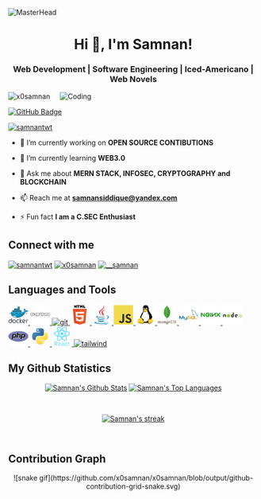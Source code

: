 ![MasterHead](https://camo.githubusercontent.com/85efa6a08bc612a683ef359ded87aa87528ed6cf2e13b2c2879a9ca08315af1f/68747470733a2f2f692e68697a6c69726573696d2e636f6d2f616a74686531702e6a7067)
<h1 align="center">Hi 👋, I'm Samnan!</h1>
<h3 align="center">Web Development | Software Engineering | Iced-Americano | Web Novels</h3>
<img align="right" alt="Coding" width="400" src="https://media2.giphy.com/media/qgQUggAC3Pfv687qPC/giphy.gif?cid=790b761150da0adfbaa4148376ed6f4dc3893ab49b800c45&rid=giphy.gif&ct=g">
<p align="left"> <img src="https://komarev.com/ghpvc/?username=x0samnan&label=Profile%20views&color=0e75b6&style=flat" alt="x0samnan" /></p>
<p align="left"> <a href="https://github.com/x0samnan?tab=followers"><img src="https://img.shields.io/github/followers/x0samnan?label=Followers&style=social" alt="GitHub Badge"></a>
</p>
<p align="left"> <a href="https://twitter.com/samnantwt" target="blank"><img src="https://img.shields.io/twitter/follow/samnantwt?logo=twitter&style=for-the-badge" alt="samnantwt" /></a> </p>

- 🔭 I’m currently working on **OPEN SOURCE CONTIBUTIONS**

- 🌱 I’m currently learning **WEB3.0**

- 💬 Ask me about **MERN STACK, INFOSEC, CRYPTOGRAPHY and BLOCKCHAIN**

- 📫 Reach me at **samnansiddique@yandex.com**

- ⚡ Fun fact **I am a C.SEC Enthusiast**

## Connect with me
<p align="left">
<a href="https://twitter.com/samnantwt" target="blank"><img align="center" src="https://raw.githubusercontent.com/rahuldkjain/github-profile-readme-generator/master/src/images/icons/Social/twitter.svg" alt="samnantwt" height="30" width="40" /></a>
<a href="https://linkedin.com/in/x0samnan" target="blank"><img align="center" src="https://raw.githubusercontent.com/rahuldkjain/github-profile-readme-generator/master/src/images/icons/Social/linked-in-alt.svg" alt="x0samnan" height="30" width="40" /></a>
<a href="https://instagram.com/__samnan" target="blank"><img align="center" src="https://raw.githubusercontent.com/rahuldkjain/github-profile-readme-generator/master/src/images/icons/Social/instagram.svg" alt="__samnan" height="30" width="40" /></a>
</p>

## Languages and Tools
<p align="left"> <a href="https://www.docker.com/" target="_blank" rel="noreferrer"> <img src="https://raw.githubusercontent.com/devicons/devicon/master/icons/docker/docker-original-wordmark.svg" alt="docker" width="40" height="40"/> </a> <a href="https://expressjs.com" target="_blank" rel="noreferrer"> <img src="https://raw.githubusercontent.com/devicons/devicon/master/icons/express/express-original-wordmark.svg" alt="express" width="40" height="40"/> </a> <a href="https://git-scm.com/" target="_blank" rel="noreferrer"> <img src="https://www.vectorlogo.zone/logos/git-scm/git-scm-icon.svg" alt="git" width="40" height="40"/> </a> <a href="https://www.w3.org/html/" target="_blank" rel="noreferrer"> <img src="https://raw.githubusercontent.com/devicons/devicon/master/icons/html5/html5-original-wordmark.svg" alt="html5" width="40" height="40"/> </a> <a href="https://www.java.com" target="_blank" rel="noreferrer"> <img src="https://raw.githubusercontent.com/devicons/devicon/master/icons/java/java-original.svg" alt="java" width="40" height="40"/> </a> <a href="https://developer.mozilla.org/en-US/docs/Web/JavaScript" target="_blank" rel="noreferrer"> <img src="https://raw.githubusercontent.com/devicons/devicon/master/icons/javascript/javascript-original.svg" alt="javascript" width="40" height="40"/> </a> <a href="https://www.linux.org/" target="_blank" rel="noreferrer"> <img src="https://raw.githubusercontent.com/devicons/devicon/master/icons/linux/linux-original.svg" alt="linux" width="40" height="40"/> </a> <a href="https://www.mongodb.com/" target="_blank" rel="noreferrer"> <img src="https://raw.githubusercontent.com/devicons/devicon/master/icons/mongodb/mongodb-original-wordmark.svg" alt="mongodb" width="40" height="40"/> </a> <a href="https://www.mysql.com/" target="_blank" rel="noreferrer"> <img src="https://raw.githubusercontent.com/devicons/devicon/master/icons/mysql/mysql-original-wordmark.svg" alt="mysql" width="40" height="40"/> </a> <a href="https://www.nginx.com" target="_blank" rel="noreferrer"> <img src="https://raw.githubusercontent.com/devicons/devicon/master/icons/nginx/nginx-original.svg" alt="nginx" width="40" height="40"/> </a> <a href="https://nodejs.org" target="_blank" rel="noreferrer"> <img src="https://raw.githubusercontent.com/devicons/devicon/master/icons/nodejs/nodejs-original-wordmark.svg" alt="nodejs" width="40" height="40"/> </a> <a href="https://www.php.net" target="_blank" rel="noreferrer"> <img src="https://raw.githubusercontent.com/devicons/devicon/master/icons/php/php-original.svg" alt="php" width="40" height="40"/> </a> <a href="https://www.python.org" target="_blank" rel="noreferrer"> <img src="https://raw.githubusercontent.com/devicons/devicon/master/icons/python/python-original.svg" alt="python" width="40" height="40"/> </a> <a href="https://reactjs.org/" target="_blank" rel="noreferrer"> <img src="https://raw.githubusercontent.com/devicons/devicon/master/icons/react/react-original-wordmark.svg" alt="react" width="40" height="40"/> </a> <a href="https://tailwindcss.com/" target="_blank" rel="noreferrer"> <img src="https://www.vectorlogo.zone/logos/tailwindcss/tailwindcss-icon.svg" alt="tailwind" width="40" height="40"/> </a> 
</p>

## My Github Statistics
<p align="center">
    <a href="https://github.com/x0samnan/github-readme-stats"><img alt="Samnan's Github Stats" src="https://github-readme-stats.vercel.app/api?username=x0samnan&show_icons=true&count_private=true&theme=github&hide_border=true&bg_color=0D1117" /></a>
    <a href="https://github.com/x0samnan/github-readme-stats"><img alt="Samnan's Top Languages" src="https://github-readme-stats.vercel.app/api/top-langs/?username=x0samnan&langs_count=8&count_private=true&layout=compact&theme=github&hide_border=true&bg_color=0D1117" /></a>
</p>
<br/>
<p align="center">
    <a href="https://github.com/x0samnan/github-readme-streak-stats">
        <img alt="Samnan's streak" src="https://github-readme-streak-stats.herokuapp.com/?user=x0samnan&theme=black-ice&hide_border=true&stroke=0000&background=060A0CD0"/>
    </a>
</p>
<br />

## Contribution Graph
<p align="center">
![snake gif](https://github.com/x0samnan/x0samnan/blob/output/github-contribution-grid-snake.svg)
</p>
